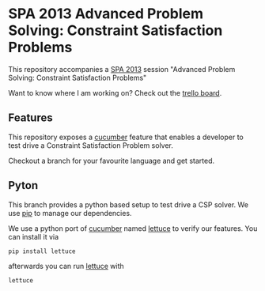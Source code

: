 SPA 2013 Advanced Problem Solving: Constraint Satisfaction Problems
===================================================================

This repository accompanies a [SPA 2013][spa2013] session 
"Advanced Problem Solving: Constraint Satisfaction Problems"

Want to know where I am working on? Check out the
[trello board][trello].

Features
--------

This repository exposes a [cucumber][] feature that enables a
developer to test drive a Constraint Satisfaction Problem solver.

Checkout a branch for your favourite language and get started.

Pyton
-----

This branch provides a python based setup to test drive a CSP
solver. We use [pip][] to manage our dependencies.

We use a python port of [cucumber][] named [lettuce][] to verify our
features. You can install it via

    pip install lettuce

afterwards you can run [lettuce][] with

    lettuce

[spa2013]: www.spaconference.org/spa2013/ "SPA 2013 homepage"
[trello]: https://trello.com/board/spa2013-csp/51475c3523c6c70e3c001f03
[cucumber]: http://cukes.info/ "Cucumber homepage"
[pip]: http://www.pip-installer.org/en/latest/
[lettuce]: http://lettuce.it/
